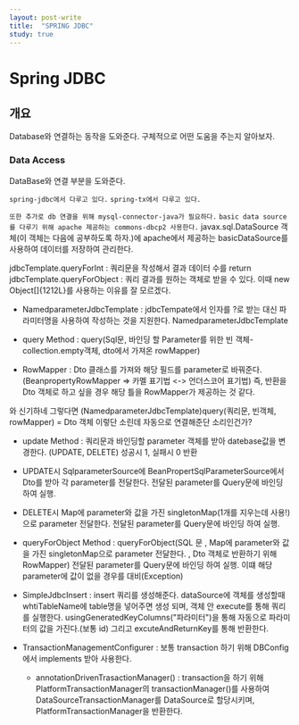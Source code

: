 ```yaml
---
layout: post-write
title:  "SPRING JDBC"
study: true
---
```


# Spring JDBC

## 개요
 Database와 연결하는 동작을 도와준다. 
 구체적으로 어떤 도움을 주는지 알아보자.

### Data Access 
 DataBase와 연결 부분을 도와준다.

 `spring-jdbc에서 다루고 있다.`
 `spring-tx에서 다루고 있다.`

 `또한 추가로 db 연결을 위해 mysql-connector-java가 필요하다.`
 `basic data source를 다루기 위해 apache 제공하는 commons-dbcp2 사용한다.`
  javax.sql.DataSource 객체(이 객체는 다음에 공부하도록 하자.)에 apache에서 제공하는 basicDataSource를 사용하여 데이터를 저장하여 관리한다. 

 jdbcTemplate.queryForInt : 쿼리문을 작성해서 결과 데이터 수를 return
 jdbcTemplate.queryForObject : 쿼리 결과를 원하는 객체로 받을 수 있다.
 이때 new Object[]{1212L}를 사용하는 이유를 잘 모르겠다.

 - NamedparameterJdbcTemplate : jdbcTempate에서 인자를 ?로 받는 대신 파라미터명을 사용하여 작성하는 것을 지원한다. 
  NamedparameterJdbcTemplate 
  - query Method : query(Sql문, 바인딩 할 Parameter를 위한 빈 객체- collection.empty객체, dto에서 가져온 rowMapper)

   - RowMapper : Dto 클래스를 가져와 해당 필드를 parameter로 바꿔준다. (BeanpropertyRowMapper => 카멜 표기법 <-> 언더스코어 표기법) 즉, 반환을 Dto 객체로 하고 싶을 경우 해당 틀을 RowMapper가 제공하는 것 같다.

  와 신기하네 그렇다면 (NamedparameterJdbcTemplate)query(쿼리문, 빈객체, rowMapper) = Dto 객체 이렇단 소린데 자동으로 연결해준단 소리인건가?

  - update Method : 쿼리문과 바인딩할 parameter 객체를 받아 datebase값을 변경한다. (UPDATE, DELETE) 성공시 1, 실패시 0 반환
   - UPDATE시 SqlparameterSource에 BeanPropertSqlParameterSource에서 Dto를 받아 각 parameter를 전달한다. 전달된 parameter를 Query문에 바인딩 하여 실행.
   - DELETE시 Map에 parameter와 값을 가진 singletonMap(1개를 지우는데 사용!)으로 parameter 전달한다. 전달된 parameter를 Query문에 바인딩 하여 실행.
  
  - queryForObject Method : queryForObject(SQL 문 , Map에 parameter와 값을 가진 singletonMap으로 parameter 전달한다. , Dto 객체로 반환하기 위해 RowMapper) 전달된 parameter를 Query문에 바인딩 하여 실행. 이떄 해당 parameter에 값이 없을 경우를 대비(Exception) 


 - SimpleJdbcInsert : insert 쿼리를 생성해준다. dataSource에 객체를 생성할때 whtiTableName에 table명을 넣어주면 생성 되며, 객체 안 execute를 통해 쿼리를 실행한다. usingGeneratedKeyColumns("파라미터")을 통해 자동으로 파라미터의 값을 가진다.(보통 id) 그리고 excuteAndReturnKey를 통해 반환한다.

 - TransactionManagementConfigurer : 보통 transaction 하기 위해 DBConfig에서 implements 받아 사용한다. 
   - annotationDrivenTrasactionManager() : transaction을 하기 위해 PlatformTransactionManager의 transactionManager()를 사용하여 DataSourceTransactionManager를 DataSource로 할당시키며, PlatformTransactionManager을 반환한다.




 

 
